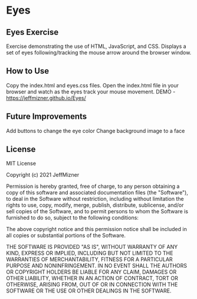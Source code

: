 # Eyes
## Eyes Exercise
Exercise demonstrating the use of HTML, JavaScript, and CSS. Displays a set of eyes following/tracking the mouse arrow around the browser window.

## How to Use
Copy the index.html and eyes.css files. Open the index.html file in your browser and watch as the eyes track your mouse movement.
DEMO - https://jeffmizner.github.io/Eyes/

## Future Improvements
Add buttons to change the eye color
Change background image to a face

## License
MIT License

Copyright (c) 2021 JeffMizner

Permission is hereby granted, free of charge, to any person obtaining a copy
of this software and associated documentation files (the "Software"), to deal
in the Software without restriction, including without limitation the rights
to use, copy, modify, merge, publish, distribute, sublicense, and/or sell
copies of the Software, and to permit persons to whom the Software is
furnished to do so, subject to the following conditions:

The above copyright notice and this permission notice shall be included in all
copies or substantial portions of the Software.

THE SOFTWARE IS PROVIDED "AS IS", WITHOUT WARRANTY OF ANY KIND, EXPRESS OR
IMPLIED, INCLUDING BUT NOT LIMITED TO THE WARRANTIES OF MERCHANTABILITY,
FITNESS FOR A PARTICULAR PURPOSE AND NONINFRINGEMENT. IN NO EVENT SHALL THE
AUTHORS OR COPYRIGHT HOLDERS BE LIABLE FOR ANY CLAIM, DAMAGES OR OTHER
LIABILITY, WHETHER IN AN ACTION OF CONTRACT, TORT OR OTHERWISE, ARISING FROM,
OUT OF OR IN CONNECTION WITH THE SOFTWARE OR THE USE OR OTHER DEALINGS IN THE
SOFTWARE.
